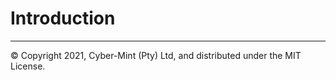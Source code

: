 # Introduction

---
&copy; Copyright 2021, Cyber-Mint (Pty) Ltd, and distributed under the MIT License.